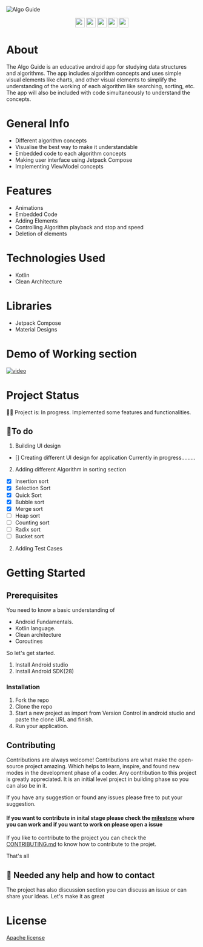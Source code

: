 ![Algo Guide](https://user-images.githubusercontent.com/86681482/191082890-0d3c9469-c8c4-46ab-9eec-d48b6b81c7b9.gif)

<p align = "center">
      <img src = "https://badgen.net/badge/Open%20Source%20%3F/Yes%21/blue?icon=github" height = 25/>
      <a href= "https://github.com/kodeflap/Algo_Guide/tags ">
      <!-- <img src = "https://img.shields.io/github/release/kodeFlap/Algo_Guide.svg" height = 25/></a> -->
      <a href= "https://github.com/kodeflap/Algo_Guide/blob/master/LICENSE ">
      <img src = "https://img.shields.io/github/license/kodeFlap/Algo_Guide.svg" height = 25/></a>
      <img src = "https://img.shields.io/github/contributors/kodeFlap/Algo_Guide.svg" height = 25/></a>
      <img src = "https://img.shields.io/badge/PRs-welcome-brightgreen.svg?style=flat-square" height = 25/>
      <a href= "https://gitHub.com/kodeflap/Algo_Guide/issues/ ">
      <img src = "https://img.shields.io/github/issues/kodeFlap/Algo_Guide.svg" height = 25/></a>
</p>

# About

The Algo Guide is an educative android app for studying data structures and algorithms. The app includes algorithm concepts and uses simple visual elements like charts, and other visual elements to simplify the understanding of the working of each algorithm like searching, sorting, etc. The app will also be included with code simultaneously to understand the concepts.

# General Info

- Different algorithm concepts
- Visualise the best way to make it understandable
- Embedded code to each algorithm concepts
- Making user interface using Jetpack Compose
- Implementing ViewModel concepts

# Features

- Animations
- Embedded Code
- Adding Elements
- Controlling Algorithm playback and stop and speed
- Deletion of elements

# Technologies Used

- Kotlin
- Clean Architecture

# Libraries

- Jetpack Compose
- Material Designs

# Demo of Working section

[![video]()](https://user-images.githubusercontent.com/86681482/190232283-341e0b91-ee90-4af8-894d-78208aae3a22.mp4)


# Project Status

🚧🚧 Project is: In progress. Implemented some features and functionalities.

## 📝To do

1. Building UI design

- [] Creating different UI design for application
Currently in progress.........

2. Adding different Algorithm in sorting section

- [x] Insertion sort
- [x] Selection Sort
- [x] Quick Sort
- [x] Bubble sort
- [x] Merge sort
- [ ] Heap sort
- [ ] Counting sort
- [ ] Radix sort
- [ ] Bucket sort

2. Adding Test Cases


# Getting Started

## Prerequisites
 
You need to know a basic understanding of 

- Android Fundamentals.
- Kotlin language.
- Clean architecture
- Coroutines

So let's get started.

1. Install Android studio
2. Install Android SDK(28)

### Installation

1. Fork the repo
2. Clone the repo
3. Start a new project as import from Version Control in android studio and paste the clone URL and finish.
4. Run your application.

## Contributing

Contributions are always welcome!
Contributions are what make the open-source project amazing. Which helps to learn, inspire, and found new modes in the development phase of a coder. Any contribution to this project is greatly appreciated. It is an initial level project in building phase so you can also be in it.

If you have any suggestion or found any issues please free to put your suggestion.


#### If you want to contribute in inital stage please check the [milestone](https://github.com/kodeflap/Algo_Guide/milestones) where you can work and if you want to work on please open a issue 


If you like to contribute to the project you can check the [CONTRIBUTING.md](https://github.com/kodeflap/Algo_Guide/blob/master/CONTRIBUTING.md) to know how to contribute to the projet.

That's all

## 💭 Needed any help and how to contact

The project has also discussion section you can discuss an issue or can share your ideas. Let's make it as great


# License

[Apache license](LICENSE)



